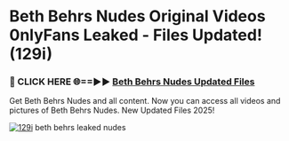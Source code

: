 # Beth Behrs Nudes Original Videos 0nlyFans Leaked - Files Updated! (129i)

<h3>🔴 CLICK HERE 🌐==►► <a href="https://tinyurl.com/52m3yx9h" rel="nofollow">Beth Behrs Nudes Updated Files</a></h3>

Get Beth Behrs Nudes and all content. Now you can access all videos and pictures of Beth Behrs Nudes. New Updated Files 2025!

[![129i](https://i.imgur.com/TnHtlc8.gif)](https://tinyurl.com/52m3yx9h)
beth behrs leaked nudes